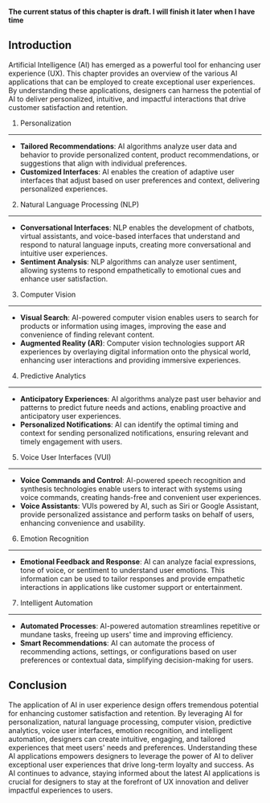 **The current status of this chapter is draft. I will finish it later when I have time**

Introduction
------------

Artificial Intelligence (AI) has emerged as a powerful tool for enhancing user experience (UX). This chapter provides an overview of the various AI applications that can be employed to create exceptional user experiences. By understanding these applications, designers can harness the potential of AI to deliver personalized, intuitive, and impactful interactions that drive customer satisfaction and retention.

1. Personalization
------------------

* **Tailored Recommendations**: AI algorithms analyze user data and behavior to provide personalized content, product recommendations, or suggestions that align with individual preferences.
* **Customized Interfaces**: AI enables the creation of adaptive user interfaces that adjust based on user preferences and context, delivering personalized experiences.

2. Natural Language Processing (NLP)
------------------------------------

* **Conversational Interfaces**: NLP enables the development of chatbots, virtual assistants, and voice-based interfaces that understand and respond to natural language inputs, creating more conversational and intuitive user experiences.
* **Sentiment Analysis**: NLP algorithms can analyze user sentiment, allowing systems to respond empathetically to emotional cues and enhance user satisfaction.

3. Computer Vision
------------------

* **Visual Search**: AI-powered computer vision enables users to search for products or information using images, improving the ease and convenience of finding relevant content.
* **Augmented Reality (AR)**: Computer vision technologies support AR experiences by overlaying digital information onto the physical world, enhancing user interactions and providing immersive experiences.

4. Predictive Analytics
-----------------------

* **Anticipatory Experiences**: AI algorithms analyze past user behavior and patterns to predict future needs and actions, enabling proactive and anticipatory user experiences.
* **Personalized Notifications**: AI can identify the optimal timing and context for sending personalized notifications, ensuring relevant and timely engagement with users.

5. Voice User Interfaces (VUI)
------------------------------

* **Voice Commands and Control**: AI-powered speech recognition and synthesis technologies enable users to interact with systems using voice commands, creating hands-free and convenient user experiences.
* **Voice Assistants**: VUIs powered by AI, such as Siri or Google Assistant, provide personalized assistance and perform tasks on behalf of users, enhancing convenience and usability.

6. Emotion Recognition
----------------------

* **Emotional Feedback and Response**: AI can analyze facial expressions, tone of voice, or sentiment to understand user emotions. This information can be used to tailor responses and provide empathetic interactions in applications like customer support or entertainment.

7. Intelligent Automation
-------------------------

* **Automated Processes**: AI-powered automation streamlines repetitive or mundane tasks, freeing up users' time and improving efficiency.
* **Smart Recommendations**: AI can automate the process of recommending actions, settings, or configurations based on user preferences or contextual data, simplifying decision-making for users.

Conclusion
----------

The application of AI in user experience design offers tremendous potential for enhancing customer satisfaction and retention. By leveraging AI for personalization, natural language processing, computer vision, predictive analytics, voice user interfaces, emotion recognition, and intelligent automation, designers can create intuitive, engaging, and tailored experiences that meet users' needs and preferences. Understanding these AI applications empowers designers to leverage the power of AI to deliver exceptional user experiences that drive long-term loyalty and success. As AI continues to advance, staying informed about the latest AI applications is crucial for designers to stay at the forefront of UX innovation and deliver impactful experiences to users.
